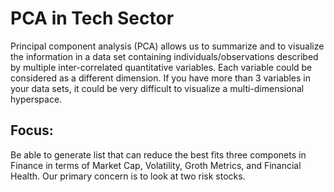 # PCA in Tech Sector

Principal component analysis (PCA) allows us to summarize and to visualize the information in a data set containing individuals/observations described by multiple inter-correlated quantitative variables. Each variable could be considered as a different dimension. If you have more than 3 variables in your data sets, it could be very difficult to visualize a multi-dimensional hyperspace.

## Focus: 

Be able to generate list that can reduce the best fits three componets in Finance in terms of Market Cap, Volatility, Groth Metrics, and Financial Health. Our primary concern is to look at two risk stocks.

